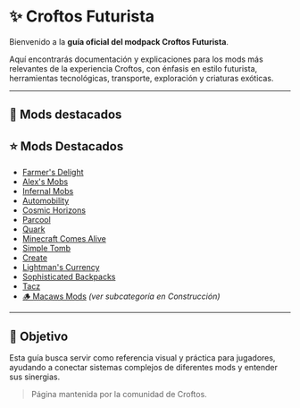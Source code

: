 # ✨ Croftos Futurista

Bienvenido a la **guía oficial del modpack Croftos Futurista**.

Aquí encontrarás documentación y explicaciones para los mods más relevantes de la experiencia Croftos, con énfasis en estilo futurista, herramientas tecnológicas, transporte, exploración y criaturas exóticas.

---

## 🔧 Mods destacados

## ⭐ Mods Destacados

- [Farmer's Delight](mods/Farmersdelight.md)
- [Alex's Mobs](mods/Alexsmobs.md)
- [Infernal Mobs](mods/InfernalMobs.md)
- [Automobility](mods/Automobility.md)
- [Cosmic Horizons](mods/CosmicHorizons.md)
- [Parcool](mods/Parcool.md)
- [Quark](mods/Quark.md)
- [Minecraft Comes Alive](mods/MinecraftComesAlive.md)
- [Simple Tomb](mods/Simpletomb.md)
- [Create](mods/Create.md)
- [Lightman's Currency](mods/Lightmanscurrency.md)
- [Sophisticated Backpacks](mods/Sophisticatedbackpacks.md)
- [Tacz](mods/Tacz.md)
- [🪵 Macaws Mods](#🪵-macaws-mods) *(ver subcategoría en Construcción)*

---

## 📘 Objetivo

Esta guía busca servir como referencia visual y práctica para jugadores, ayudando a conectar sistemas complejos de diferentes mods y entender sus sinergias.

> Página mantenida por la comunidad de Croftos.
